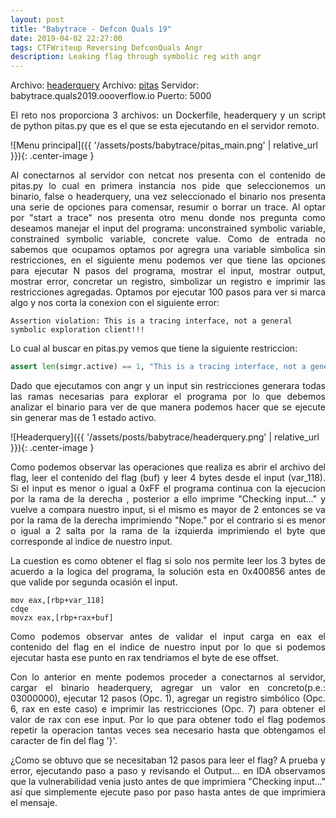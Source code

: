 ```yaml
---
layout: post
title: "Babytrace - Defcon Quals 19"
date: 2019-04-02 22:27:00
tags: CTFWriteup Reversing DefconQuals Angr
description: Leaking flag through symbolic reg with angr
---
```


Archivo: [headerquery](/assets/posts/babytrace/headerquery)
Archivo: [pitas](/assets/posts/babytrace/pitas.py)
Servidor: babytrace.quals2019.oooverflow.io 
Puerto: 5000

<p style='text-align: justify;'>
El reto nos proporciona 3 archivos: un Dockerfile, headerquery y un script de python pitas.py que es el que se esta ejecutando en el servidor remoto.
</p>

![Menu principal]({{ '/assets/posts/babytrace/pitas_main.png' | relative_url }}){: .center-image }

<p style='text-align: justify;'>
Al conectarnos al servidor con netcat nos presenta con el contenido de pitas.py lo cual en primera instancia nos pide que seleccionemos un binario, false o headerquery,
una vez seleccionado el binario nos presenta una serie de opciones para comensar, resumir o borrar un trace. Al optar por "start a trace" nos presenta otro menu donde nos pregunta 
como deseamos manejar el input del programa: unconstrained symbolic variable, constrained symbolic variable, concrete value. Como de entrada no sabemos que ocupamos optamos por agregra
una variable simbolica sin restricciones, en el siguiente menu podemos ver que tiene las opciones para ejecutar N pasos del programa, mostrar el input, mostrar output, mostrar error, 
concretar un registro, simbolizar un registro e imprimir las restricciones agregadas. Optamos por ejecutar 100 pasos para ver si marca algo y nos corta la conexion con el siguiente error:
</p>

```
Assertion violation: This is a tracing interface, not a general symbolic exploration client!!!
```

<p style='text-align: justify;'>
Lo cual al buscar en pitas.py vemos que tiene la siguiente restriccion:
</p>

```python
assert len(simgr.active) == 1, "This is a tracing interface, not a general symbolic exploration client!!!"
```

<p style='text-align: justify;'>
Dado que ejecutamos con angr y un input sin restricciones generara todas las ramas necesarias para explorar el programa por lo que debemos analizar el binario para ver de que manera 
podemos hacer que se ejecute sin generar mas de 1 estado activo.
</p>

![Headerquery]({{ '/assets/posts/babytrace/headerquery.png' | relative_url }}){: .center-image }

<p style='text-align: justify;'>
Como podemos observar las operaciones que realiza es abrir el archivo del flag, leer el contenido del flag (buf) y leer 4 bytes desde el input (var_118). Si el input es menor o igual a
0xFF el programa continua con la ejecucion por la rama de la derecha , posterior a ello imprime "Checking input..." y vuelve a compara nuestro input, si el mismo es mayor de 2 entonces
se va por la rama de la derecha imprimiendo "Nope." por el contrario si es menor o igual a 2 salta por la rama de la izquierda imprimiendo el byte que corresponde al indice de nuestro
input.
</p>

<p style='text-align: justify;'>
La cuestion es como obtener el flag si solo nos permite leer los 3 bytes de acuerdo a la logica del programa, la solución esta en 0x400856 antes de que valide por segunda ocasión el 
input.
</p>

```
mov eax,[rbp+var_118]
cdqe
movzx eax,[rbp+rax+buf] 
```

<p style='text-align: justify;'>
Como podemos observar antes de validar el input carga en eax el contenido del flag en el indice de nuestro input por lo que si podemos ejecutar hasta ese punto en rax tendriamos el byte
de ese offset.
</p>

<p style='text-align: justify;'>
Con lo anterior en mente podemos proceder a conectarnos al servidor, cargar el binario headerquery, agregar un valor en concreto(p.e.: 03000000), ejecutar 12 pasos (Opc. 1),
agregar un registro simbólico (Opc. 6, rax en este caso) e imprimir las restricciones (Opc. 7) para obtener el valor de rax con ese input. Por lo que para obtener todo el flag podemos
repetir la operacion tantas veces sea necesario hasta que obtengamos el caracter de fin del flag '}'.
</p>

<p style='text-align: justify;'>
¿Como se obtuvo que se necesitaban 12 pasos para leer el flag? A prueba y error, ejecutando paso a paso y revisando el Output... en IDA observamos que la vulnerabilidad venia justo antes 
de que imprimiera "Checking input..." así que simplemente ejecute paso por paso hasta antes de que imprimiera el mensaje.
</p>
